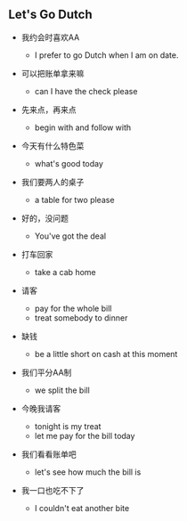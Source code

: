 ## Let's Go Dutch

* 我约会时喜欢AA

  * I prefer to go Dutch when I am on date.

* 可以把账单拿来嘛

  * can I have the check please

* 先来点，再来点

  * begin with and follow with

* 今天有什么特色菜

  * what's good today

* 我们要两人的桌子

  * a table for two please

* 好的，没问题

  * You've got the deal

* 打车回家

  * take a cab home

* 请客

  * pay for the whole bill
  * treat somebody to dinner

* 缺钱

  * be a little short on cash at this moment

* 我们平分AA制

  * we split the bill

* 今晚我请客

  * tonight is my treat
  * let me pay for the bill today

* 我们看看账单吧

  * let's see how much the bill is

* 我一口也吃不下了

  * I couldn't eat another bite
